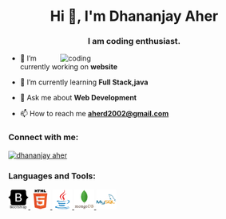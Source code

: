 <h1 align="center">Hi 👋, I'm Dhananjay Aher</h1>
<h3 align="center">I am coding enthusiast.</h3>
<img align="right" width=400 alt="coding" src="https://encrypted-tbn0.gstatic.com/images?q=tbn:ANd9GcS2U9UIqcoa53RKCOqFfmicJaQ_QUZLpuXht74H_4Fokv_9DghBEC8ugALl7rGcgcIIagI&usqp=CAU" >

- 🔭 I’m currently working on **website**

- 🌱 I’m currently learning **Full Stack,java**

- 💬 Ask me about **Web Development**

- 📫 How to reach me **aherd2002@gmail.com**

<h3 align="left">Connect with me:</h3>
<p align="left">
<a href="https://linkedin.com/in/dhananjay aher" target="blank"><img align="center" src="https://raw.githubusercontent.com/rahuldkjain/github-profile-readme-generator/master/src/images/icons/Social/linked-in-alt.svg" alt="dhananjay aher" height="30" width="40" /></a>
</p>

<h3 align="left">Languages and Tools:</h3>
<p align="left"> <a href="https://getbootstrap.com" target="_blank" rel="noreferrer"> <img src="https://raw.githubusercontent.com/devicons/devicon/master/icons/bootstrap/bootstrap-plain-wordmark.svg" alt="bootstrap" width="40" height="40"/> </a> <a href="https://www.w3.org/html/" target="_blank" rel="noreferrer"> <img src="https://raw.githubusercontent.com/devicons/devicon/master/icons/html5/html5-original-wordmark.svg" alt="html5" width="40" height="40"/> </a> <a href="https://www.java.com" target="_blank" rel="noreferrer"> <img src="https://raw.githubusercontent.com/devicons/devicon/master/icons/java/java-original.svg" alt="java" width="40" height="40"/> </a> <a href="https://www.mongodb.com/" target="_blank" rel="noreferrer"> <img src="https://raw.githubusercontent.com/devicons/devicon/master/icons/mongodb/mongodb-original-wordmark.svg" alt="mongodb" width="40" height="40"/> </a> <a href="https://www.mysql.com/" target="_blank" rel="noreferrer"> <img src="https://raw.githubusercontent.com/devicons/devicon/master/icons/mysql/mysql-original-wordmark.svg" alt="mysql" width="40" height="40"/> </a> </p>
